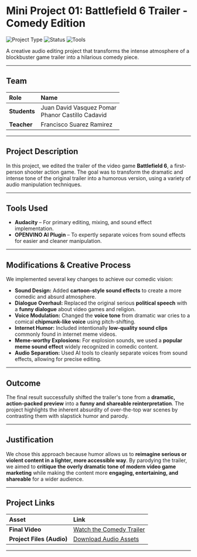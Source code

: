 # Mini Project 01: Battlefield 6 Trailer - Comedy Edition

![Project Type](https://img.shields.io/badge/Type-Audio_Editing_Project-orange)
![Status](https://img.shields.io/badge/Status-Complete-success)
![Tools](https://img.shields.io/badge/Tools-Audacity,_OPENVINO-important)

A creative audio editing project that transforms the intense atmosphere of a blockbuster game trailer into a hilarious comedy piece.

---

## Team

| Role | Name |
| :--- | :--- |
| **Students** | Juan David Vasquez Pomar <br> Phanor Castillo Cadavid |
| **Teacher** | Francisco Suarez Ramirez |

---

## Project Description

In this project, we edited the trailer of the video game **Battlefield 6**, a first-person shooter action game.
The goal was to transform the dramatic and intense tone of the original trailer into a humorous version, using a variety of audio manipulation techniques.

---

## Tools Used

- **Audacity** – For primary editing, mixing, and sound effect implementation.
- **OPENVINO AI Plugin** – To expertly separate voices from sound effects for easier and cleaner manipulation.

---

## Modifications & Creative Process

We implemented several key changes to achieve our comedic vision:

- **Sound Design:** Added **cartoon-style sound effects** to create a more comedic and absurd atmosphere.
- **Dialogue Overhaul:** Replaced the original serious **political speech** with a **funny dialogue** about video games and religion.
- **Voice Modulation:** Changed the **voice tone** from dramatic war cries to a comical **chipmunk-like voice** using pitch-shifting.
- **Internet Humor:** Included intentionally **low-quality sound clips** commonly found in internet meme videos.
- **Meme-worthy Explosions:** For explosion sounds, we used a **popular meme sound effect** widely recognized in comedic content.
- **Audio Separation:** Used AI tools to cleanly separate voices from sound effects, allowing for precise editing.

---

## Outcome

The final result successfully shifted the trailer's tone from a **dramatic, action-packed preview** into a **funny and shareable reinterpretation**. The project highlights the inherent absurdity of over-the-top war scenes by contrasting them with slapstick humor and parody.

---

## Justification

We chose this approach because humor allows us to **reimagine serious or violent content in a lighter, more accessible way**.
By parodying the trailer, we aimed to **critique the overly dramatic tone of modern video game marketing** while making the content more **engaging, entertaining, and shareable** for a wider audience.

---

## Project Links

| Asset | Link |
| :--- | :--- |
| **Final Video** | [Watch the Comedy Trailer](https://javerianacaliedu-my.sharepoint.com/:v:/g/personal/juango26_javerianacali_edu_co/Edf3Y1AMXZhNsWaNo2gEZ2QBT4cyGDs1c_vd8BCbkrBAbw?e=ewBMmm) |
| **Project Files (Audio)** | [Download Audio Assets](https://javerianacaliedu-my.sharepoint.com/:u:/g/personal/juango26_javerianacali_edu_co/EYkFP2PWW2hFlCFMJoVuTgYBJe1Audn28dF_i7rFErudyQ?e=zPNcfp) |

---
